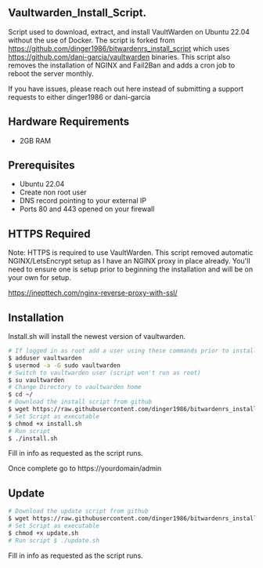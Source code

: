 Vaultwarden_Install_Script. 
-----
Script used to download, extract, and install VaultWarden on Ubuntu 22.04 without the use of Docker. The script is forked from https://github.com/dinger1986/bitwardenrs_install_script which uses https://github.com/dani-garcia/vaultwarden binaries. This script also removes the installation of NGINX and Fail2Ban and adds a cron job to reboot the server monthly.

If you have issues, please reach out here instead of submitting a support requests to either dinger1986 or dani-garcia

## Hardware Requirements 

- 2GB RAM

## Prerequisites 

- Ubuntu 22.04 
- Create non root user
- DNS record pointing to your external IP 
- Ports 80 and 443 opened on your firewall

## HTTPS Required
Note: HTTPS is required to use VaultWarden. This script removed automatic NGINX/LetsEncrypt setup as I have an NGINX proxy in place already. You'll need to ensure one is setup prior to beginning the installation and will be on your own for setup. 

https://inepttech.com/nginx-reverse-proxy-with-ssl/

## Installation

Install.sh will install the newest version of vaultwarden.


```bash
# If logged in as root add a user using these commands prior to install: 
$ adduser vaultwarden
$ usermod -a -G sudo vaultwarden
# Switch to vaultwarden user (script won't run as root) 
$ su vaultwarden
# Change Directory to vaultwarden home 
$ cd ~/
# Download the install script from github 
$ wget https://raw.githubusercontent.com/dinger1986/bitwardenrs_install_script/master/install.sh
# Set Script as executable 
$ chmod +x install.sh
# Run script 
$ ./install.sh
```

Fill in info as requested as the script runs.

Once complete go to https://yourdomain/admin

## Update

```bash
# Download the update script from github 
$ wget https://raw.githubusercontent.com/dinger1986/bitwardenrs_install_script/master/update.sh
# Set Script as executable 
$ chmod +x update.sh
# Run script $ ./update.sh
```

Fill in info as requested as the script runs.

